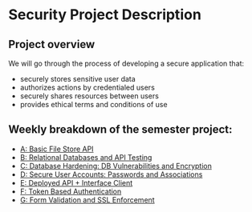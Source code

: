 # Security Project Description

## Project overview
We will go through the process of developing a secure application that:
- securely stores sensitive user data
- authorizes actions by credentialed users
- securely shares resources between users
- provides ethical terms and conditions of use

## Weekly breakdown of the semester project:
- [A: Basic File Store API](descriptions/a_filestore_api.md)
- [B: Relational Databases and API Testing](descriptions/b_db_testing.md)
- [C: Database Hardening: DB Vulnerabilities and Encryption](descriptions/c_db_hardening.md)
- [D: Secure User Accounts: Passwords and Associations](descriptions/d_secure_accounts.md)
- [E: Deployed API + Interface Client](descriptions/e_interface_client.md)
- [F: Token Based Authentication](descriptions/f_token_authentication.md)
- [G: Form Validation and SSL Enforcement](descriptions/g_validation_ssl.md)
